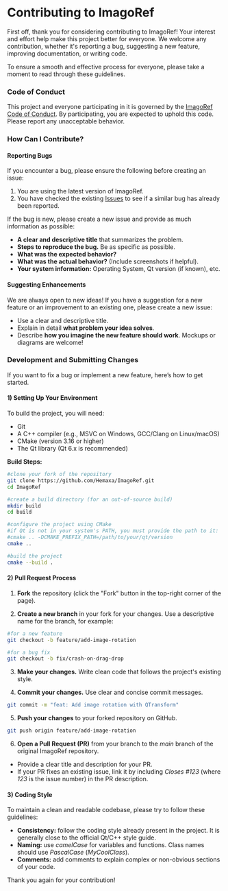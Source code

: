 # Contributing to ImagoRef

First off, thank you for considering contributing to ImagoRef! Your interest and effort help make this project better for everyone. We welcome any contribution, whether it's reporting a bug, suggesting a new feature, improving documentation, or writing code.

To ensure a smooth and effective process for everyone, please take a moment to read through these guidelines.

### Code of Conduct
This project and everyone participating in it is governed by the [ImagoRef Code of Conduct](). By participating, you are expected to uphold this code. Please report any unacceptable behavior.

### How Can I Contribute?

#### Reporting Bugs
If you encounter a bug, please ensure the following before creating an issue:

1) You are using the latest version of ImagoRef.
2) You have checked the existing [Issues](https://github.com/Hemaxa/ImagoRef/issues) to see if a similar bug has already been reported.

If the bug is new, please create a new issue and provide as much information as possible:

* **A clear and descriptive title** that summarizes the problem.
* **Steps to reproduce the bug.** Be as specific as possible.
* **What was the expected behavior?**
* **What was the actual behavior?** (Include screenshots if helpful).
* **Your system information:** Operating System, Qt version (if known), etc.

#### Suggesting Enhancements
We are always open to new ideas! If you have a suggestion for a new feature or an improvement to an existing one, please create a new issue:

* Use a clear and descriptive title.
* Explain in detail **what problem your idea solves**.
* Describe **how you imagine the new feature should work**. Mockups or diagrams are welcome!

### Development and Submitting Changes
If you want to fix a bug or implement a new feature, here’s how to get started.

#### 1) Setting Up Your Environment
To build the project, you will need:

* Git
* A C++ compiler (e.g., MSVC on Windows, GCC/Clang on Linux/macOS)
* CMake (version 3.16 or higher)
* The Qt library (Qt 6.x is recommended)

**Build Steps:**

```bash
#clone your fork of the repository
git clone https://github.com/Hemaxa/ImagoRef.git
cd ImagoRef

#create a build directory (for an out-of-source build)
mkdir build
cd build

#configure the project using CMake
#if Qt is not in your system's PATH, you must provide the path to it:
#cmake .. -DCMAKE_PREFIX_PATH=/path/to/your/qt/version
cmake ..

#build the project
cmake --build .
```

#### 2) Pull Request Process
1. **Fork** the repository (click the "Fork" button in the top-right corner of the page).

2. **Create a new branch** in your fork for your changes. Use a descriptive name for the branch, for example:

```bash
#for a new feature
git checkout -b feature/add-image-rotation

#for a bug fix
git checkout -b fix/crash-on-drag-drop
```

3. **Make your changes.** Write clean code that follows the project's existing style.

4. **Commit your changes.** Use clear and concise commit messages.

```bash
git commit -m "feat: Add image rotation with QTransform"
```

5. **Push your changes** to your forked repository on GitHub.

```bash
git push origin feature/add-image-rotation
```

6. **Open a Pull Request (PR)** from your branch to the *main* branch of the original ImagoRef repository.

* Provide a clear title and description for your PR.
* If your PR fixes an existing issue, link it by including *Closes #123* (where *123* is the issue number) in the PR description.

#### 3) Coding Style
To maintain a clean and readable codebase, please try to follow these guidelines:

* **Consistency:** follow the coding style already present in the project. It is generally close to the official Qt/C++ style guide.
* **Naming:** use *camelCase* for variables and functions. Class names should use *PascalCase* (*MyCoolClass*).
* **Comments:** add comments to explain complex or non-obvious sections of your code.

Thank you again for your contribution!
